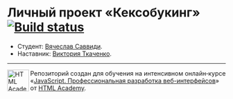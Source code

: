 # Личный проект «Кексобукинг» [![Build status][travis-image]][travis-url]

* Студент: [Вячеслав Саввиди](https://up.htmlacademy.ru/javascript/21/user/1245003).
* Наставник: [Виктория Ткаченко](https://htmlacademy.ru/profile/id415969).

---

<a href="https://htmlacademy.ru/intensive/javascript"><img align="left" width="50" height="50" alt="HTML Academy" src="https://up.htmlacademy.ru/static/img/intensive/javascript/logo-for-github-2.png"></a>

Репозиторий создан для обучения на интенсивном онлайн‑курсе «[JavaScript. Профессиональная разработка веб-интерфейсов](https://htmlacademy.ru/intensive/javascript)» от [HTML Academy](https://htmlacademy.ru).

[travis-image]: https://travis-ci.com/htmlacademy-javascript/1245003-keksobooking-21.svg?branch=master
[travis-url]: https://travis-ci.com/htmlacademy-javascript/1245003-keksobooking-21
